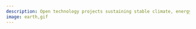 ```yaml
---
description: Open technology projects sustaining stable climate, energy supply, biodiversity and vital natural resources
image: earth,gif
---
```


